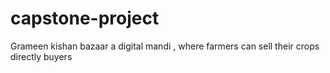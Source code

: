 # capstone-project
Grameen kishan bazaar
a digital mandi , where farmers can sell their crops directly buyers

